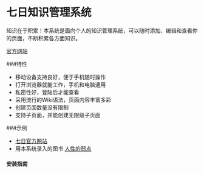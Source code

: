 七日知识管理系统
====

知识在于积累！本系统是面向个人的知识管理系统，可以随时添加、编辑和查看你的页面，不断积累各方面知识。

[官方网站](http://qiri.com/)

###特性
 - 移动设备支持良好，便于手机随时操作
 - 打开浏览器就能工作，手机和电脑通用
 - 私密性好，登陆后才能查看
 - 采用流行的Wiki语法，页面内容丰富多彩
 - 创建页面数量没有限制
 - 支持子页面，并能创建无限级子页面

###示例
 - [七日官方网站](http://qiri.com/)
 - 用本系统录入的图书 [人性的弱点](http://qiri.com/page/51ae14a1ce68cc121f000001)


#### 安装指南
